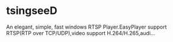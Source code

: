 # tsingseeD
An elegant, simple, fast windows RTSP Player.EasyPlayer support RTSP(RTP over TCP/UDP),video support H.264/H.265,audi…
